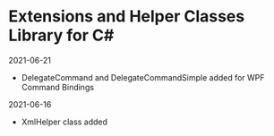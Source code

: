 # Extensions and Helper Classes Library for C#

2021-06-21
- DelegateCommand and DelegateCommandSimple added for WPF Command Bindings

2021-06-16
- XmlHelper class added

